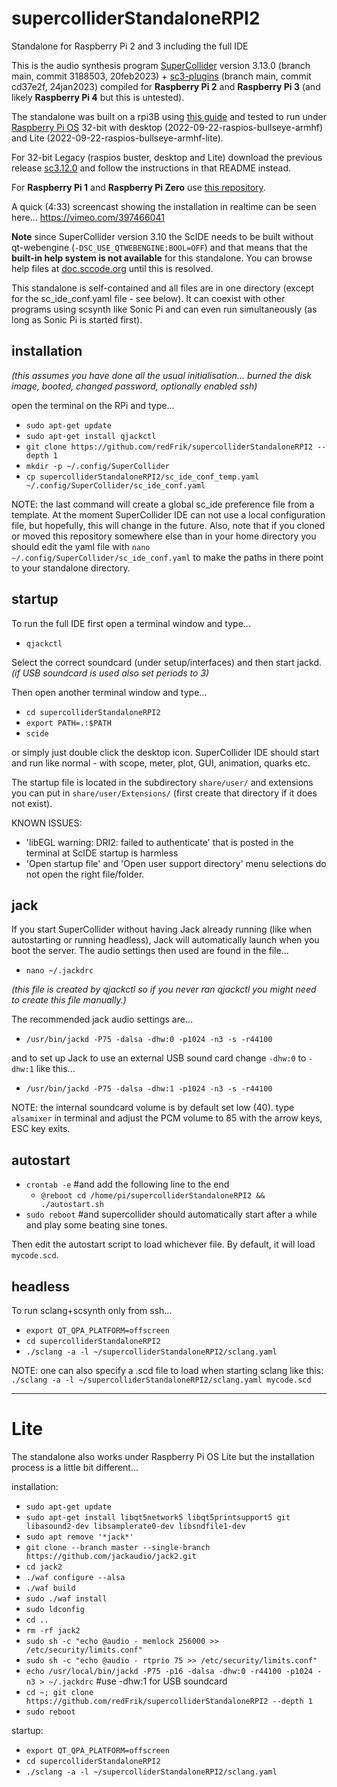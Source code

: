 # supercolliderStandaloneRPI2
Standalone for Raspberry Pi 2 and 3 including the full IDE

This is the audio synthesis program [SuperCollider](https://github.com/supercollider/supercollider) version 3.13.0 (branch main, commit 3188503, 20feb2023) + [sc3-plugins](https://github.com/supercollider/sc3-plugins) (branch main, commit cd37e2f, 24jan2023) compiled for **Raspberry Pi 2** and **Raspberry Pi 3** (and likely **Raspberry Pi 4** but this is untested).

The standalone was built on a rpi3B using [this guide](https://github.com/supercollider/supercollider/blob/develop/README_RASPBERRY_PI.md) and tested to run under [Raspberry Pi OS](https://www.raspberrypi.com/software/operating-systems/) 32-bit with desktop (2022-09-22-raspios-bullseye-armhf) and Lite (2022-09-22-raspios-bullseye-armhf-lite).

For 32-bit Legacy (raspios buster, desktop and Lite) download the previous release [sc3.12.0](https://github.com/redFrik/supercolliderStandaloneRPI2/releases/tag/v1.9) and follow the instructions in that README instead.

For **Raspberry Pi 1** and **Raspberry Pi Zero** use [this repository](https://github.com/redFrik/supercolliderStandaloneRPI1).

A quick (4:33) screencast showing the installation in realtime can be seen here... https://vimeo.com/397466041

**Note** since SuperCollider version 3.10 the ScIDE needs to be built without qt-webengine (`-DSC_USE_QTWEBENGINE:BOOL=OFF`) and that means that the **built-in help system is not available** for this standalone. You can browse help files at [doc.sccode.org](https://doc.sccode.org) until this is resolved.

This standalone is self-contained and all files are in one directory (except for the sc_ide_conf.yaml file - see below). It can coexist with other programs using scsynth like Sonic Pi and can even run simultaneously (as long as Sonic Pi is started first).

installation
--

_(this assumes you have done all the usual initialisation... burned the disk image, booted, changed password, optionally enabled ssh)_

open the terminal on the RPi and type...

* `sudo apt-get update`
* `sudo apt-get install qjackctl`
* `git clone https://github.com/redFrik/supercolliderStandaloneRPI2 --depth 1`
* `mkdir -p ~/.config/SuperCollider`
* `cp supercolliderStandaloneRPI2/sc_ide_conf_temp.yaml ~/.config/SuperCollider/sc_ide_conf.yaml`

NOTE: the last command will create a global sc_ide preference file from a template. At the moment SuperCollider IDE can not use a local configuration file, but hopefully, this will change in the future. Also, note that if you cloned or moved this repository somewhere else than in your home directory you should edit the yaml file with `nano ~/.config/SuperCollider/sc_ide_conf.yaml` to make the paths in there point to your standalone directory.

startup
--

To run the full IDE first open a terminal window and type...

* `qjackctl`

Select the correct soundcard (under setup/interfaces) and then start jackd. _(if USB soundcard is used also set periods to 3)_

Then open another terminal window and type...

* `cd supercolliderStandaloneRPI2`
* `export PATH=.:$PATH`
* `scide`

or simply just double click the desktop icon. SuperCollider IDE should start and run like normal - with scope, meter, plot, GUI, animation, quarks etc.

The startup file is located in the subdirectory `share/user/` and extensions you can put in `share/user/Extensions/` (first create that directory if it does not exist).

KNOWN ISSUES:

* 'libEGL warning: DRI2: failed to authenticate' that is posted in the terminal at ScIDE startup is harmless
* 'Open startup file' and 'Open user support directory' menu selections do not open the right file/folder.

jack
--

If you start SuperCollider without having Jack already running (like when autostarting or running headless), Jack will automatically launch when you boot the server. The audio settings then used are found in the file...

* `nano ~/.jackdrc`

_(this file is created by qjackctl so if you never ran qjackctl you might need to create this file manually.)_

The recommended jack audio settings are...

* `/usr/bin/jackd -P75 -dalsa -dhw:0 -p1024 -n3 -s -r44100`

and to set up Jack to use an external USB sound card change `-dhw:0` to `-dhw:1` like this...

* `/usr/bin/jackd -P75 -dalsa -dhw:1 -p1024 -n3 -s -r44100`

NOTE: the internal soundcard volume is by default set low (40). type `alsamixer` in terminal and adjust the PCM volume to 85 with the arrow keys, ESC key exits.

autostart
--

* `crontab -e` #and add the following line to the end
  * `@reboot cd /home/pi/supercolliderStandaloneRPI2 && ./autostart.sh`
* `sudo reboot` #and supercollider should automatically start after a while and play some beating sine tones.

Then edit the autostart script to load whichever file. By default, it will load `mycode.scd`.

headless
--

To run sclang+scsynth only from ssh...

* `export QT_QPA_PLATFORM=offscreen`
* `cd supercolliderStandaloneRPI2`
* `./sclang -a -l ~/supercolliderStandaloneRPI2/sclang.yaml`

NOTE: one can also specify a .scd file to load when starting sclang like this: `./sclang -a -l ~/supercolliderStandaloneRPI2/sclang.yaml mycode.scd`

- - -

Lite
==

The standalone also works under Raspberry Pi OS Lite but the installation process is a little bit different...

installation:

* `sudo apt-get update`
* `sudo apt-get install libqt5network5 libqt5printsupport5 git libasound2-dev libsamplerate0-dev libsndfile1-dev`
* `sudo apt remove '*jack*'`
* `git clone --branch master --single-branch https://github.com/jackaudio/jack2.git`
* `cd jack2`
* `./waf configure --alsa`
* `./waf build`
* `sudo ./waf install`
* `sudo ldconfig`
* `cd ..`
* `rm -rf jack2`
* `sudo sh -c "echo @audio - memlock 256000 >> /etc/security/limits.conf"`
* `sudo sh -c "echo @audio - rtprio 75 >> /etc/security/limits.conf"`
* `echo /usr/local/bin/jackd -P75 -p16 -dalsa -dhw:0 -r44100 -p1024 -n3 > ~/.jackdrc` #use -dhw:1 for USB soundcard
* `cd ~; git clone https://github.com/redFrik/supercolliderStandaloneRPI2 --depth 1`
* `sudo reboot`

startup:

* `export QT_QPA_PLATFORM=offscreen`
* `cd supercolliderStandaloneRPI2`
* `./sclang -a -l ~/supercolliderStandaloneRPI2/sclang.yaml`
